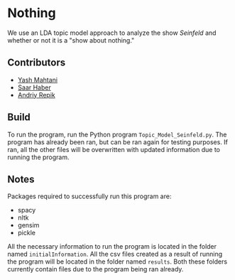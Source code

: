 # Nothing

We use an LDA topic model approach to analyze the show _Seinfeld_ and whether or not it is a "show about nothing."

## Contributors

- [Yash Mahtani](https://github.com/gasperjw1)
- [Saar Haber]()
- [Andriy Repik]()

## Build

To run the program, run the Python program `Topic_Model_Seinfeld.py`. The program has already been ran, but can be ran again for testing purposes. If ran, all the other files will be overwritten with updated information due to running the program.

## Notes

Packages required to successfully run this program are:

- spacy
- nltk
- gensim
- pickle


All the necessary information to run the program is located in the folder named `initialInformation`.
All the csv files created as a result of running the program will be located in the folder named `results`. Both these folders currently contain files due to the program being ran already.